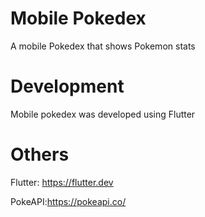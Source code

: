 # Mobile Pokedex
A mobile Pokedex that shows Pokemon stats
# Development
Mobile pokedex was developed using Flutter
# Others
Flutter: https://flutter.dev

PokeAPI:https://pokeapi.co/
